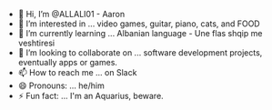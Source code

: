 - 👋 Hi, I’m @ALLALI01 - Aaron
- 👀 I’m interested in ... video games, guitar, piano, cats, and FOOD
- 🌱 I’m currently learning ... Albanian language - Une flas shqip me veshtiresi
- 💞️ I’m looking to collaborate on ... software development projects, eventually apps or games.
- 📫 How to reach me ... on Slack
- 😄 Pronouns: ... he/him
- ⚡ Fun fact: ... I'm an Aquarius, beware.

<!---
ALLALI01/ALLALI01 is a ✨ special ✨ repository because its `README.md` (this file) appears on your GitHub profile.
You can click the Preview link to take a look at your changes.
--->
